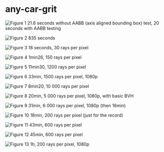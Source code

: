 # any-car-grit

![Figure 1](figures/fig1.png)
21.6 seconds without AABB (axis aligned bounding box) test, 20 seconds with AABB testing

![Figure 2](figures/fig2.png)
835 seconds

![Figure 3](figures/fig3.png)
18 seconds, 30 rays per pixel

![Figure 4](figures/fig4.png)
1min26, 150 rays per pixel

![Figure 5](figures/fig5.png)
11min30, 1200 rays per pixel

![Figure 6](figures/fig6.png)
33min, 1500 rays per pixel, 1080p

![Figure 7](figures/fig7.png)
8min20, 10 000 rays per pixel

![Figure 8](figures/fig8.png)
20min, 5 000 rays per pixel, 1080p, with basic BVH

![Figure 9](figures/fig9.png)
31min, 6 000 rays per pixel, 1080p (then 16min)

![Figure 10](figures/fig10.png)
18min, 200 rays per pixel (just for the record)

![Figure 11](figures/fig11.png)
43min, 600 rays per pixel

![Figure 12](figures/fig12.png)
45min, 600 rays per pixel


![Figure 13](figures/fig13.png)
1h, 200 rays per pixel, 1080p